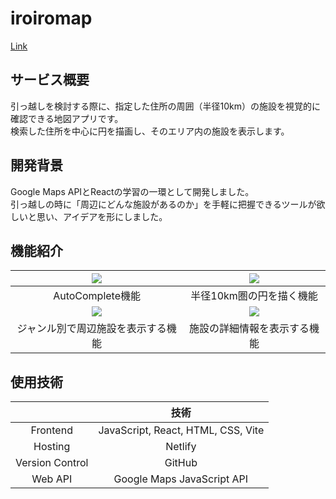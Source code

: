 # iroiromap  
[Link](https://68918a7d80667d69b769f1b0--iroiromap.netlify.app/)  

 ## サービス概要  
引っ越しを検討する際に、指定した住所の周囲（半径10km）の施設を視覚的に確認できる地図アプリです。  
検索した住所を中心に円を描画し、そのエリア内の施設を表示します。
  
 ## 開発背景  
Google Maps APIとReactの学習の一環として開発しました。  
引っ越しの時に「周辺にどんな施設があるのか」を手軽に把握できるツールが欲しいと思い、アイデアを形にしました。
  
 ## 機能紹介
| ![](https://i.ibb.co/1f8cPd2G/Auto-Complete.gif) | ![](https://i.ibb.co/M5Pm6MNr/Around.gif) | 
|:-----------:|:------------:|
|AutoComplete機能|半径10km圏の円を描く機能|
| ![](https://i.ibb.co/9k5xLY0X/Near.gif) | ![](https://i.ibb.co/mkKTDsx/Details.gif) | 
|ジャンル別で周辺施設を表示する機能|施設の詳細情報を表示する機能|
  
 ## 使用技術	

|  | 技術 |
|:-----------:|:------------:|
|Frontend| JavaScript, React, HTML, CSS, Vite|
|Hosting| Netlify |
|Version Control| GitHub |
|Web API| Google Maps JavaScript API |  
